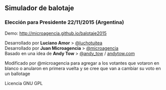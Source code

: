 ## Simulador de balotaje
### Elección para Presidente 22/11/2015 (Argentina)

Demo: http://microagencia.github.io/balotaje2015

Desarrollado por **Luciano Amor** > [@luchotuitea](https://twitter.com/luchotuitea)<br />
Desarrollado por **Juan Microagencia** > [@microagencia](https://twitter.com/microagencia)<br />
Basado en una idea de **Andy Tow** > [@andy_tow](https://twitter.com/andy_tow) / [andytow.com](http://www.andytow.com)<br />

Modificado por @microagencia para agregar a los votantes que votaron en blanco o anularon en primera vuelta y se cree que van a cambiar su voto en un ballotage

Licencia GNU GPL